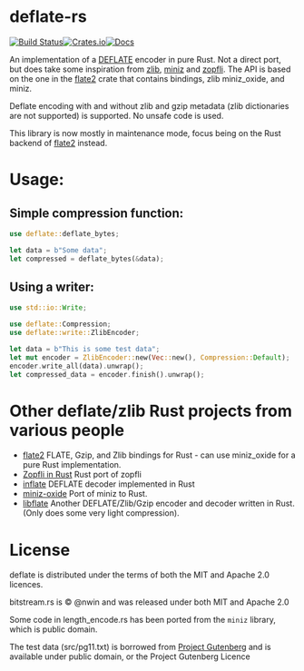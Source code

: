 # deflate-rs

[![Build Status](https://travis-ci.org/image-rs/deflate-rs.svg)](https://travis-ci.org/image-rs/deflate-rs)[![Crates.io](https://img.shields.io/crates/v/deflate.svg)](https://crates.io/crates/deflate)[![Docs](https://docs.rs/deflate/badge.svg)](https://docs.rs/deflate)


An implementation of a [DEFLATE](http://www.gzip.org/zlib/rfc-deflate.html) encoder in pure Rust. Not a direct port, but does take some inspiration from [zlib](http://www.zlib.net/), [miniz](https://github.com/richgel999/miniz) and [zopfli](https://github.com/google/zopfli). The API is based on the one in the [flate2](https://crates.io/crates/flate2) crate that contains bindings, zlib miniz_oxide, and miniz.

Deflate encoding with and without zlib and gzip metadata (zlib dictionaries are not supported) is supported. No unsafe code is used.

This library is now mostly in maintenance mode, focus being on the Rust backend of [flate2](https://crates.io/crates/flate2) instead.

# Usage:
## Simple compression function:
``` rust
use deflate::deflate_bytes;

let data = b"Some data";
let compressed = deflate_bytes(&data);
```

## Using a writer:

``` rust
use std::io::Write;

use deflate::Compression;
use deflate::write::ZlibEncoder;

let data = b"This is some test data";
let mut encoder = ZlibEncoder::new(Vec::new(), Compression::Default);
encoder.write_all(data).unwrap();
let compressed_data = encoder.finish().unwrap();
```

# Other deflate/zlib Rust projects from various people
* [flate2](http://alexcrichton.com/flate2-rs/flate2/index.html) FLATE, Gzip, and Zlib bindings for Rust - can use miniz_oxide for a pure Rust implementation.
* [Zopfli in Rust](https://github.com/carols10cents/zopfli) Rust port of zopfli
* [inflate](https://github.com/PistonDevelopers/inflate) DEFLATE decoder implemented in Rust
* [miniz-oxide](https://github.com/Frommi/miniz_oxide) Port of miniz to Rust.
* [libflate](https://github.com/sile/libflate) Another DEFLATE/Zlib/Gzip encoder and decoder written in Rust. (Only does some very light compression).

# License
deflate is distributed under the terms of both the MIT and Apache 2.0 licences.

bitstream.rs is © @nwin and was released under both MIT and Apache 2.0

Some code in length_encode.rs has been ported from the `miniz` library, which is public domain.

The test data (src/pg11.txt) is borrowed from [Project Gutenberg](https://www.gutenberg.org/ebooks/11) and is available under public domain, or the Project Gutenberg Licence
